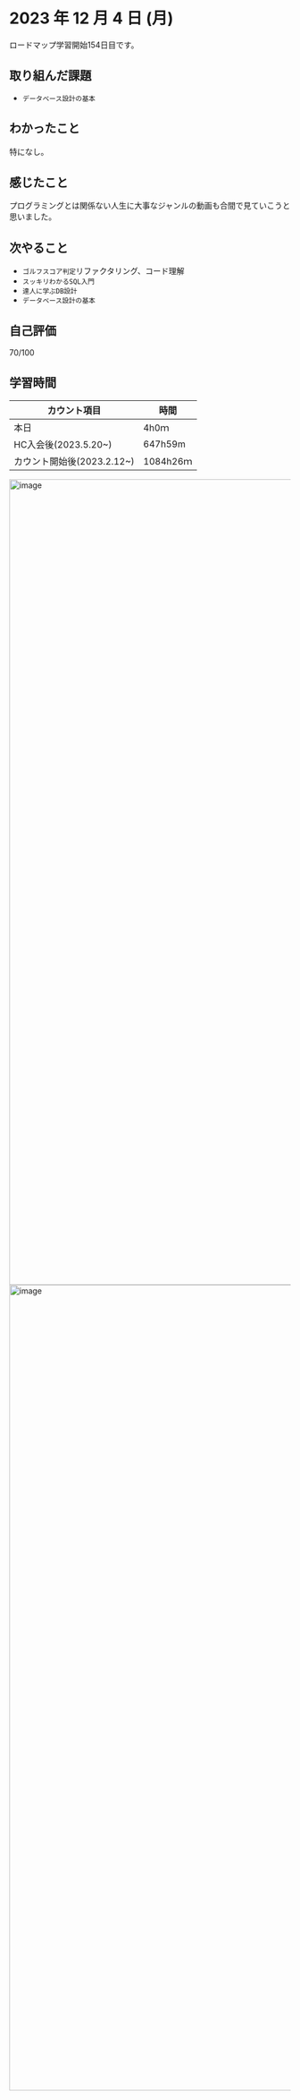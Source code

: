 # 2023 年 12 月 4 日 (月)
ロードマップ学習開始154日目です。

## 取り組んだ課題
- `データベース設計の基本`


## わかったこと
特になし。


## 感じたこと
プログラミングとは関係ない人生に大事なジャンルの動画も合間で見ていこうと思いました。


## 次やること
- `ゴルフスコア判定`リファクタリング、コード理解
- `スッキリわかるSQL入門`
- `達人に学ぶDB設計`
- `データベース設計の基本`


## 自己評価
70/100


## 学習時間
|カウント項目|時間|
|----|----|
|本日|4h0ｍ|
|HC入会後(2023.5.20~)|647h59m|
|カウント開始後(2023.2.12~)|1084h26ｍ|


<img width="1440" alt="image" src="https://github.com/yokoyamamn/daily_report/assets/94735931/468a2cfd-a0f8-434f-950f-aa90302c2add">
<img width="1440" alt="image" src="https://github.com/yokoyamamn/daily_report/assets/94735931/9ce2d7c3-df9c-4d9f-919d-7e1fa4309198">

